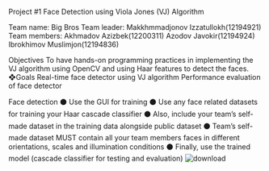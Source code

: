 Project #1
Face Detection using Viola 
Jones (VJ) Algorithm

Team name: Big Bros
Team leader: Makkhmmadjonov Izzatullokh(12194921)
Team members: 
Akhmadov Azizbek(12200311)
Azodov Javokir(12194924)
Ibrokhimov Muslimjon(12194836)


Objectives
To have hands-on programming practices in 
implementing the VJ algorithm using OpenCV and 
using Haar features to detect the faces.
❖Goals
Real-time face detector using VJ algorithm
Performance evaluation of face detector

Face detection
⚫ Use the GUI for training
⚫ Use any face related datasets for training your Haar
cascade classifier
⚫ Also, include your team’s self-made dataset in the training 
data alongside public dataset 
⚫ Team’s self-made dataset MUST contain all your team 
members faces in different orientations, scales and 
illumination conditions
⚫ Finally, use the trained model (cascade classifier for testing 
and evaluation)
![download](https://user-images.githubusercontent.com/86156093/200327172-8c8a82c6-4991-4869-8a39-26352e0f86b9.jpg)
